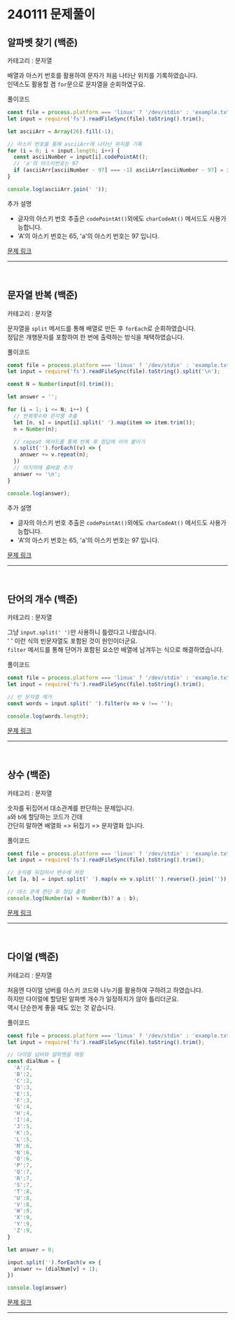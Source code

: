 # 240111 문제풀이

## 알파벳 찾기 (백준)

카테고리 : 문자열

배열과 아스키 번호를 활용하여 문자가 처음 나타난 위치를 기록하였습니다.  
인덱스도 활용할 겸 `for`문으로 문자열을 순회하였구요.

풀이코드
```js
const file = process.platform === 'linux' ? '/dev/stdin' : 'example.txt';
let input = require('fs').readFileSync(file).toString().trim();

let asciiArr = Array(26).fill(-1);

// 아스키 번호를 통해 asciiArr에 나타난 위치를 기록
for (i = 0; i < input.length; i++) {
  const asciiNumber = input[i].codePointAt();
  // 'a'의 아스키번호는 97
  if (asciiArr[asciiNumber - 97] === -1) asciiArr[asciiNumber - 97] = i;
}

console.log(asciiArr.join(' '));
```

추가 설명
- 글자의 아스키 번호 추출은 `codePointAt()`외에도 `charCodeAt()` 메서드도 사용가능합니다.
- 'A'의 아스키 번호는 65, 'a'의 아스키 번호는 97 입니다.

[문제 링크](https://www.acmicpc.net/problem/10809) 

<hr><br>

## 문자열 반복 (백준)

카테고리 : 문자열

문자열을 `split` 메서드를 통해 배열로 만든 후 `forEach`로 순회하였습니다.  
정답은 개행문자를 포함하여 한 번에 출력하는 방식을 채택하였습니다.  

풀이코드
```js
const file = process.platform === 'linux' ? '/dev/stdin' : 'example.txt';
let input = require('fs').readFileSync(file).toString().split('\n');

const N = Number(input[0].trim());

let answer = '';

for (i = 1; i <= N; i++) {
  // 반복횟수와 문자열 추출
  let [n, s] = input[i].split(' ').map(item => item.trim());
  n = Number(n);

  // repeat 메서드를 통해 반복 후 정답에 이어 붙이기
  s.split('').forEach((v) => {
    answer += v.repeat(n);
  })
  // 마지막에 줄바꿈 추가 
  answer += '\n';
}

console.log(answer);
```

추가 설명
- 글자의 아스키 번호 추출은 `codePointAt()`외에도 `charCodeAt()` 메서드도 사용가능합니다.
- 'A'의 아스키 번호는 65, 'a'의 아스키 번호는 97 입니다.

[문제 링크](https://www.acmicpc.net/problem/2675) 

<hr><br>

## 단어의 개수 (백준)

카테고리 : 문자열

그냥 `input.split(' ')`만 사용하니 틀렸다고 나왔습니다.  
' ' 이런 식의 빈문자열도 포함된 것이 원인이더군요.  
`filter` 메서드를 통해 단어가 포함된 요소만 배열에 남겨두는 식으로 해결하였습니다.

풀이코드
```js
const file = process.platform === 'linux' ? '/dev/stdin' : 'example.txt';
let input = require('fs').readFileSync(file).toString().trim();

// 빈 문자열 제거
const words = input.split(' ').filter(v => v !== '');

console.log(words.length);
```

[문제 링크](https://www.acmicpc.net/problem/1152) 

<hr><br>

## 상수 (백준)

카테고리 : 문자열

숫자를 뒤집어서 대소관계를 판단하는 문제입니다.  
`a`와 `b`에 할당하는 코드가 긴데  
간단히 말하면 배열화 => 뒤집기 => 문자열화 입니다.

풀이코드
```js
const file = process.platform === 'linux' ? '/dev/stdin' : 'example.txt';
let input = require('fs').readFileSync(file).toString().trim();

// 숫자를 뒤집어서 변수에 저장
let [a, b] = input.split(' ').map(v => v.split('').reverse().join(''));

// 대소 관계 판단 후 정답 출력
console.log(Number(a) > Number(b)? a : b);
```

[문제 링크](https://www.acmicpc.net/problem/2908) 

<hr><br>

## 다이얼 (백준)

카테고리 : 문자열

처음엔 다이얼 넘버를 아스키 코드와 나누기를 활용하여 구하려고 하였습니다.  
하지만 다이얼에 할당된 알파벳 개수가 일정하지가 않아 틀리더군요.  
역시 단순한게 좋을 때도 있는 것 같습니다.

풀이코드
```js
const file = process.platform === 'linux' ? '/dev/stdin' : 'example.txt';
let input = require('fs').readFileSync(file).toString().trim();

// 다이얼 넘버와 알파벳을 매핑
const dialNum = {
  'A':2, 
  'B':2, 
  'C':2,
  'D':3, 
  'E':3, 
  'F':3, 
  'G':4, 
  'H':4, 
  'I':4, 
  'J':5, 
  'K':5, 
  'L':5, 
  'M':6, 
  'N':6, 
  'O':6, 
  'P':7, 
  'Q':7, 
  'R':7, 
  'S':7, 
  'T':8, 
  'U':8, 
  'V':8, 
  'W':9, 
  'X':9, 
  'Y':9, 
  'Z':9, 
}

let answer = 0;

input.split('').forEach(v => {
  answer += (dialNum[v] + 1);
})

console.log(answer)
```

[문제 링크](https://www.acmicpc.net/problem/5622) 

<hr><br>
